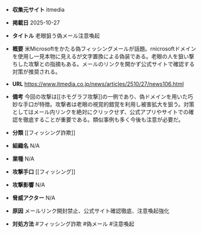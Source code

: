- **収集元サイト**
itmedia

- **掲載日**
2025-10-27

- **タイトル**
老眼狙う偽メール注意喚起

- **概要**
米Microsoftをかたる偽フィッシングメールが話題。rnicrosoftドメインを使用し一見本物に見えるが文字置換による偽装である。老眼の人を狙い撃ちした攻撃との指摘もある。メールのリンクを開かず公式サイトで確認する対策が推奨される。

- **URL**
https://www.itmedia.co.jp/news/articles/2510/27/news106.html

- **備考**
今回の攻撃は[[ホモグラフ攻撃]]の一例であり、偽ドメインを用いた巧妙な手口が特徴。攻撃者は老眼の視覚的錯覚を利用し被害拡大を狙う。対策としてはメール内リンクを絶対にクリックせず、公式アプリやサイトでの確認を徹底することが重要である。類似事例も多く今後も注意が必要だ。

- **分類**
[[フィッシング詐欺]]

- **組織名**
N/A

- **業種**
N/A

- **攻撃手口**
[[フィッシング]]

- **攻撃影響**
N/A

- **脅威アクター**
N/A

- **原因**
メールリンク開封禁止、公式サイト確認徹底、注意喚起強化

- **対処方法**
#フィッシング詐欺 #偽メール #注意喚起
